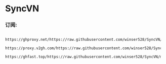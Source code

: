 # SyncVN

### 订阅: 
      https://ghproxy.net/https://raw.githubusercontent.com/winser528/SyncVN/master/sub
      https://proxy.v2gh.com/https://raw.githubusercontent.com/winser528/SyncVN/master/sub2
      https://ghfast.top/https://raw.githubusercontent.com/winser528/SyncVN/master/tv.m3u

